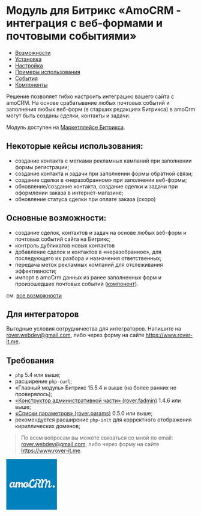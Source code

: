 # Модуль для Битрикс «AmoCRM - интеграция с веб-формами и почтовыми событиями»
* [Возможности](./capabilities.md)
* [Установка](./install.md)
* [Настройка](./settings.md)
* [Примеры использования](./examples.md)
* [События](./events.md)
* [Компоненты](./components.md)

Решение позволяет гибко настроить интеграцию вашего сайта с amoCRM. На основе срабатывание любых почтовых событий и заполнения любых веб-форм (в старших редакциях Битрикса) в amoCrm могут быть созданы сделки, контакты и задачи.

Модуль доступен на [Маркетплейсе Битрикса](https://marketplace.1c-bitrix.ru/solutions/rover.amocrm/). 

## Некоторые кейсы использования: 
* создание контакта с метками рекламных кампаний при заполнении формы регистрации; 
* создание контакта и задачи при заполнении формы обратной связи; 
* создание сделки в «неразобранном» при заполнении веб-формы; 
* обновление/создание контакта, создание сделки и задачи при оформлении заказа в интернет-магазине; 
* обновление статуса сделки при оплате заказа (скоро) 

## Основные возможности:
* создание сделок, контактов и задач на основе любых веб-форм и почтовых событий сайта на Битрикс; 
* контроль дубликатов новых контактов 
* добавление сделок и контактов в «неразобранное», для последующего их разбора и назначения ответственных; 
* передача меток рекламных компаний для отслеживания эффективности; 
* импорт в amoCrm данных из ранее заполненных форм и произошедших почтовых событий ([компонент](./components.md#Импорт-данных-в-amocrm-roveramocrmimport)).

см. [все возможности](./capabilities.md)
 
## Для интеграторов
Выгодные условия сотрудничества для интеграторов. Напишите на rover.webdev@gmail.com, либо через форму на сайте https://www.rover-it.me.

## Требования
* `php` 5.4 или выше;
* расширение `php-curl`; 
* «Главный модуль» Битрикс 15.5.4 и выше (на более ранних не проверялось); 
* [«Конструктор административной части» (rover.fadmin)](https://github.com/pavelshulaev/fadmin) 1.4.6 или выше; 
* [«Списки параметров» (rover.params)](https://github.com/pavelshulaev/params) 0.5.0 или выше;
* рекомендуется расширение `php-inlt` для корректного отображения кириллических доменов;

> По всем вопросам вы можете связаться со мной по email: rover.webdev@gmail.com, либо через форму на сайте https://www.rover-it.me.

![AmoCRM - интеграция с веб-формами и почтовыми событиями](./main/logoamopng.png)
